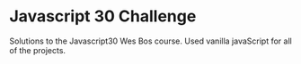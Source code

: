 # Javascript 30 Challenge

Solutions to the Javascript30 Wes Bos course. Used vanilla javaScript for all of the projects. 